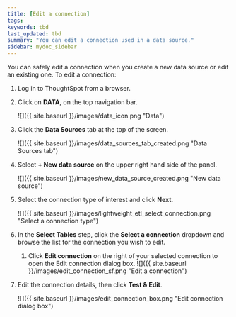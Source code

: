 ```yaml
---
title: [Edit a connection]
tags:
keywords: tbd
last_updated: tbd
summary: "You can edit a connection used in a data source."
sidebar: mydoc_sidebar
---
```

You can safely edit a connection when you create a new data source or edit an existing one. To edit a connection:

1. Log in to ThoughtSpot from a browser.
2. Click on **DATA**, on the top navigation bar.

     ![]({{ site.baseurl }}/images/data_icon.png "Data")

3.  Click the **Data Sources** tab at the top of the screen.

    ![]({{ site.baseurl }}/images/data_sources_tab_created.png "Data Sources tab")

4. Select **+ New data source** on the upper right hand side of the panel.

     ![]({{ site.baseurl }}/images/new_data_source_created.png "New data source")

5. Select the connection type of interest and click **Next**.

     ![]({{ site.baseurl }}/images/lightweight_etl_select_connection.png "Select a connection type")

6. In the **Select Tables** step, click the **Select a connection** dropdown and browse the list for the connection you wish to edit.

    1. Click **Edit connection** on the right of your selected connection to open the Edit connection dialog box.
     ![]({{ site.baseurl }}/images/edit_connection_sf.png "Edit a connection")

7. Edit the connection details, then click **Test & Edit**.

     ![]({{ site.baseurl }}/images/edit_connection_box.png "Edit connection dialog box")
